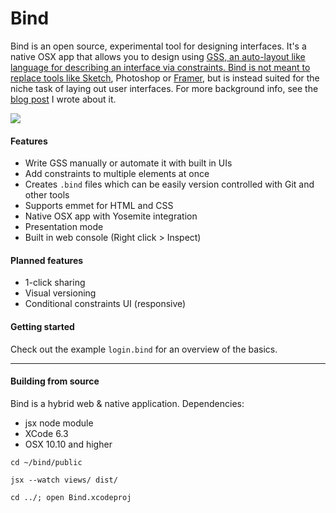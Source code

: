 # Bind

Bind is an open source, experimental tool for designing interfaces. It's a native OSX app that allows you to design using <a href="http://gridstylesheets.org">GSS, an auto-layout like language for describing an interface via constraints. Bind is not meant to replace tools like <a href="http://bohemiancoding.com/sketch/">Sketch</a>, Photoshop or <a href="http://framerjs.com">Framer</a>, but is instead suited for the niche task of laying out user interfaces. For more background info, see the <a href="https://medium.com/@almonk/design-like-it-s-1999-48ce5f5be14">blog post</a> I wrote about it.

<img src="http://f.cl.ly/items/0X1o0y1F1r0h1U3e2n16/bind-screenshot.png"/>

#### Features
* Write GSS manually or automate it with built in UIs
* Add constraints to multiple elements at once
* Creates `.bind` files which can be easily version controlled with Git and other tools
* Supports emmet for HTML and CSS
* Native OSX app with Yosemite integration
* Presentation mode
* Built in web console (Right click > Inspect)

#### Planned features
* 1-click sharing
* Visual versioning
* Conditional constraints UI (responsive)

#### Getting started
Check out the example `login.bind` for an overview of the basics.

----

#### Building from source

Bind is a hybrid web & native application. Dependencies:
* jsx node module
* XCode 6.3
* OSX 10.10 and higher

`cd ~/bind/public`

`jsx --watch views/ dist/`

`cd ../; open Bind.xcodeproj`
